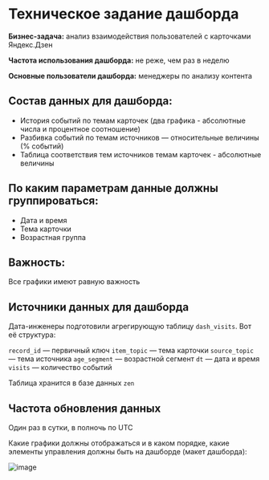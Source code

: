 # Техническое задание дашборда

**Бизнес-задача:** анализ взаимодействия пользователей с карточками Яндекс.Дзен

**Частота использования дашборда:** не реже, чем раз в неделю

**Основные пользователи дашборда:** менеджеры по анализу контента

## Состав данных для дашборда:
- История событий по темам карточек (два графика - абсолютные числа и процентное соотношение)
- Разбивка событий по темам источников — относительные величины (% событий)
- Таблица соответствия тем источников темам карточек - абсолютные величины

## По каким параметрам данные должны группироваться:
- Дата и время
- Тема карточки
- Возрастная группа

## Важность: 
Все графики имеют равную важность

## Источники данных для дашборда
Дата-инженеры подготовили агрегирующую таблицу `dash_visits`. Вот её структура:

`record_id`  — первичный ключ
`item_topic` — тема карточки
`source_topic` — тема источника
`age_segment` — возрастной сегмент
`dt` — дата и время
`visits` — количество событий

Таблица хранится в базе данных `zen`

## Частота обновления данных
Один раз в сутки, в полночь по UTC

Какие графики должны отображаться и в каком порядке, какие элементы управления должны быть на дашборде (макет дашборда):

![image](https://user-images.githubusercontent.com/119079813/210170377-b6793aef-f2ee-4bf3-a5a4-e15d1c9d9be9.png)
